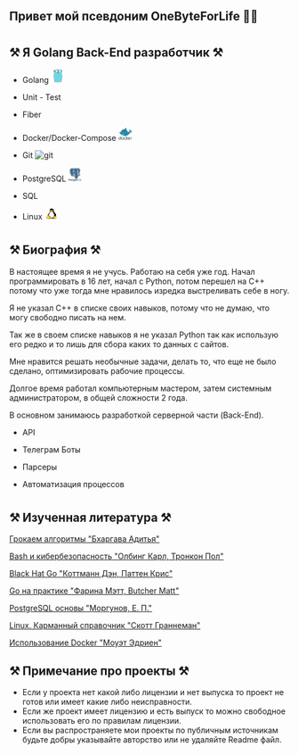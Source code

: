 ## Привет мой псевдоним OneByteForLife 👋🏻

#

## ⚒ Я Golang Back-End разработчик ⚒

- Golang <a href="https://golang.org" target="_blank" rel="noreferrer"> <img src="https://raw.githubusercontent.com/devicons/devicon/master/icons/go/go-original.svg" alt="go" width="25" height="25"/> </a>

- Unit - Test

- Fiber 

- Docker/Docker-Compose <img src="https://raw.githubusercontent.com/devicons/devicon/master/icons/docker/docker-original-wordmark.svg" alt="docker" width="25" height="25"/>

- Git <img src="https://www.vectorlogo.zone/logos/git-scm/git-scm-icon.svg" alt="git" width="25" height="25"/>

- PostgreSQL <a href="https://www.postgresql.org" target="_blank" rel="noreferrer"> <img src="https://raw.githubusercontent.com/devicons/devicon/master/icons/postgresql/postgresql-original-wordmark.svg" alt="postgresql" width="25" height="25"/> </a>

- SQL

- Linux <img src="https://raw.githubusercontent.com/devicons/devicon/master/icons/linux/linux-original.svg" alt="linux" width="25" height="20"/>

#

## ⚒ Биография ⚒

В настоящее время я не учусь. Работаю на себя уже год. Начал программировать в 16 лет, начал с Python, потом перешел на C++ потому что уже тогда мне нравилось изредка выстреливать себе в ногу. 

Я не указал C++ в списке своих навыков, потому что не думаю, что могу свободно писать на нем. 

Так же в своем списке навыков я не указал Python так как использую его редко и то лишь для сбора каких то данных с сайтов.

Мне нравится решать необычные задачи, делать то, что еще не было сделано, оптимизировать рабочие процессы.

Долгое время работал компьютерным мастером, затем системным администратором, в общей сложности 2 года.

В основном занимаюсь разработкой серверной части (Back-End).

- API

- Телеграм Боты

- Парсеры

- Автоматизация процессов

#

## ⚒ Изученная литература ⚒

 [Грокаем алгоритмы "Бхаргава Адитья"](https://www.ozon.ru/product/grokaem-algoritmy-illyustrirovannoe-posobie-dlya-programmistov-i-lyubopytstvuyushchih-139296295/reviews/)
 
 [Bash и кибербезопасность "Олбинг Карл, Тронкон Пол"](https://www.ozon.ru/product/bash-i-kiberbezopasnost-ataka-zashchita-i-analiz-iz-komandnoy-stroki-linux-olbing-karl-tronkon-pol-211432367/?sh=fhQX5BytKA)
 
 [Black Hat Go "Коттманн Дэн, Паттен Крис"](https://www.ozon.ru/product/black-hat-go-programmirovanie-dlya-hakerov-i-pentesterov-kottmann-den-patten-kris-683624025/?sh=fhQX5FOyaQ)
 
 [Go на практике "Фарина Мэтт, Butcher Matt"](https://www.ozon.ru/product/go-na-praktike-farina-mett-mett-butcher-matt-217051434/?sh=fhQX5GFYVQ)
 
 [PostgreSQL основы "Моргунов, Е. П."](https://www.chitai-gorod.ru/catalog/book/1091073/)
 
 [Linux. Карманный справочник "Скотт Граннеман"](https://www.chitai-gorod.ru/catalog/book/921406/)
 
 [Использование Docker "Моуэт Эдриен"](https://www.ozon.ru/product/ispolzovanie-docker-mouet-edrien-217051397/?sh=fhQX5HeXPg)
 
## ⚒ Примечание про проекты ⚒

 - Если у проекта нет какой либо лицензии и нет выпуска то проект не готов или имеет какие либо неисправности.
 - Если же проект имеет лицензию и есть выпуск то можно свободное использовать его по правилам лицензии. 
 - Если вы распространяете мои проекты по публичным источникам будьте добры указывайте авторство или не удаляйте Readme файл.
